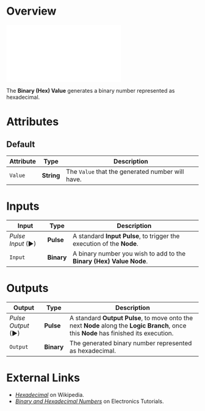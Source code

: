 # Overview

![The Binary (Hex) Value Node.](../../.gitbook/assets/node-binary-hex-value.md)

The **Binary (Hex) Value** generates a binary number represented as hexadecimal.

# Attributes

## Default 

|Attribute|Type|Description|
|---|---|---|
| `Value` | **String** | The `Value` that the generated number will have. |

# Inputs

|Input|Type|Description|
|---|---|---|
|*Pulse Input* (►)|**Pulse**|A standard **Input Pulse**, to trigger the execution of the **Node**.|
| `Input` | **Binary** | A binary number you wish to add to the **Binary (Hex) Value** **Node**. |

# Outputs

|Output|Type|Description|
|---|---|---|
|*Pulse Output* (►)|**Pulse**|A standard **Output Pulse**, to move onto the next **Node** along the **Logic Branch**, once this **Node** has finished its execution.|
| `Output` | **Binary** | The generated binary number represented as hexadecimal. |



# External Links

* [_Hexadecimal_](https://en.wikipedia.org/wiki/Hexadecimal) on Wikipedia.
* [_Binary and Hexadecimal Numbers_](https://www.electronics-tutorials.ws/binary/bin_3.html) on Electronics Tutorials.
